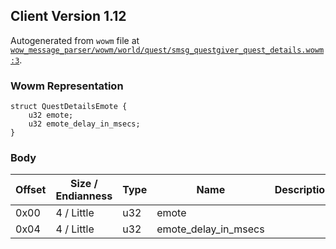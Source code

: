 ## Client Version 1.12

Autogenerated from `wowm` file at [`wow_message_parser/wowm/world/quest/smsg_questgiver_quest_details.wowm:3`](https://github.com/gtker/wow_messages/tree/main/wow_message_parser/wowm/world/quest/smsg_questgiver_quest_details.wowm#L3).

### Wowm Representation
```rust,ignore
struct QuestDetailsEmote {
    u32 emote;
    u32 emote_delay_in_msecs;
}
```
### Body
| Offset | Size / Endianness | Type | Name | Description |
| ------ | ----------------- | ---- | ---- | ----------- |
| 0x00 | 4 / Little | u32 | emote |  |
| 0x04 | 4 / Little | u32 | emote_delay_in_msecs |  |
